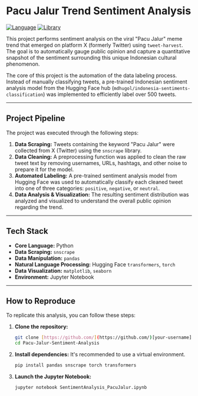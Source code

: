 # Pacu Jalur Trend Sentiment Analysis

[![Language](https://img.shields.io/badge/Language-Python-blue.svg)](https://www.python.org/)
[![Library](https://img.shields.io/badge/Library-Hugging%20Face%20🤗-yellow.svg)](https://huggingface.co/)

This project performs sentiment analysis on the viral "Pacu Jalur" meme trend that emerged on platform X (formerly Twitter) using `tweet-harvest`. The goal is to automatically gauge public opinion and capture a quantitative snapshot of the sentiment surrounding this unique Indonesian cultural phenomenon.

The core of this project is the automation of the data labeling process. Instead of manually classifying tweets, a pre-trained Indonesian sentiment analysis model from the Hugging Face hub (`mdhugol/indonesia-sentiments-classification`) was implemented to efficiently label over 500 tweets.

---

## Project Pipeline

The project was executed through the following steps:

1.  **Data Scraping:** Tweets containing the keyword "Pacu Jalur" were collected from X (Twitter) using the `snscrape` library.
2.  **Data Cleaning:** A preprocessing function was applied to clean the raw tweet text by removing usernames, URLs, hashtags, and other noise to prepare it for the model.
3.  **Automated Labeling:** A pre-trained sentiment analysis model from Hugging Face was used to automatically classify each cleaned tweet into one of three categories: `positive`, `negative`, or `neutral`.
4.  **Data Analysis & Visualization:** The resulting sentiment distribution was analyzed and visualized to understand the overall public opinion regarding the trend.

---

## Tech Stack

* **Core Language:** Python
* **Data Scraping:** `snscrape`
* **Data Manipulation:** `pandas`
* **Natural Language Processing:** Hugging Face `transformers`, `torch`
* **Data Visualization:** `matplotlib`, `seaborn`
* **Environment:** Jupyter Notebook

---

## How to Reproduce

To replicate this analysis, you can follow these steps:

1.  **Clone the repository:**
    ```bash
    git clone [https://github.com/](https://github.com/)[your-username]/Pacu-Jalur-Sentiment-Analysis.git
    cd Pacu-Jalur-Sentiment-Analysis
    ```

2.  **Install dependencies:**
    It's recommended to use a virtual environment.
    ```bash
    pip install pandas snscrape torch transformers
    ```

3.  **Launch the Jupyter Notebook:**
    ```bash
    jupyter notebook SentimentAnalysis_PacuJalur.ipynb
    ```
